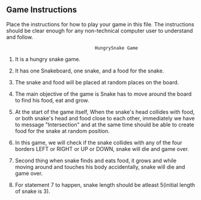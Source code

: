 ## Game Instructions

Place the instructions for how to play your game in this file.  The instructions should be clear enough for any non-technical computer user to understand and follow.


                                     HungrySnake Game

1. It is a hungry snake game.

2. It has one Snakeboard, one snake, and a food for the snake.

3. The snake and food will be placed at random places on the board. 

4. The main objective of the game is Snake has to move around the board to find his food, eat and grow.

5. At the start of the game itself, When the snake's head collides with food, or both snake's head and food close to each other, immediately we have to message "Intersection" and at the same time should be able to create food for the snake at random position.

6. In this game, we will check if the snake collides with any of the four borders LEFT or RIGHT or UP or DOWN, snake will die and game over.

7. Second thing when snake finds and eats food, it grows and while moving around and touches his body accidentally, snake will die and game over.

8. For statement 7 to happen, snake length should be atleast 5(initial length of snake is 3).





